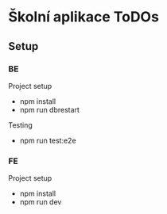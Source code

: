 # Školní aplikace ToDOs

## Setup

### BE

Project setup
- npm install
- npm run dbrestart

Testing
- npm run test:e2e


### FE

Project setup
- npm install
- npm run dev
